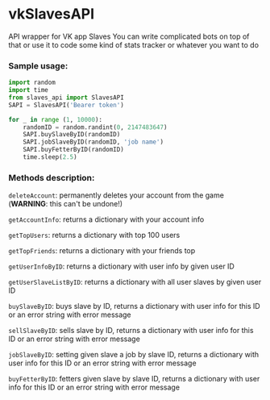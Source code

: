 # vkSlavesAPI
API wrapper for VK app Slaves
You can write complicated bots on top of that or use it to code some kind of stats tracker or whatever you want to do

### Sample usage:
```python
import random
import time
from slaves_api import SlavesAPI
SAPI = SlavesAPI('Bearer token')

for _ in range (1, 10000):
    randomID = random.randint(0, 2147483647)
    SAPI.buySlaveByID(randomID)
    SAPI.jobSlaveByID(randomID, 'job name')
    SAPI.buyFetterByID(randomID)
    time.sleep(2.5)
```

### Methods description:
`deleteAccount`: 
permanently deletes your account from the game (**WARNING**: this can't be undone!)

`getAccountInfo`: 
returns a dictionary with your account info

`getTopUsers`:
returns a dictionary with top 100 users

`getTopFriends`:
returns a dictionary with your friends top

`getUserInfoByID`:
returns a dictionary with user info by given user ID

`getUserSlaveListByID`:
returns a dictionary with all user slaves by given user ID

`buySlaveByID`:
buys slave by ID, returns a dictionary with user info for this ID or an error string with error message

`sellSlaveByID`:
sells slave by ID, returns a dictionary with user info for this ID or an error string with error message 

`jobSlaveByID`:
setting given slave a job by slave ID, returns a dictionary with user info for this ID or an error string with error message

`buyFetterByID`:
fetters given slave by slave ID, returns a dictionary with user info for this ID or an error string with error message
